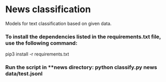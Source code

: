 
 # News classification
Models for text classification based on given data.


### To install the dependencies listed in the requirements.txt file, use the following command:
pip3 install -r requirements.txt



### Run the script in **news directory: python classify.py news data/test.jsonl





































